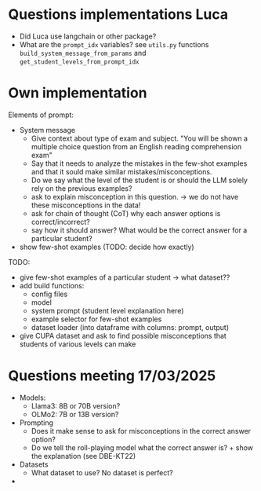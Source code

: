 

# Questions implementations Luca

- Did Luca use langchain or other package?
- What are the `prompt_idx` variables? see `utils.py` functions `build_system_message_from_params` and `get_student_levels_from_prompt_idx`



# Own implementation

Elements of prompt:
- System message
    - Give context about type of exam and subject. "You will be shown a multiple choice question from an English reading comprehension exam"
    - Say that it needs to analyze the mistakes in the few-shot examples and that it sould make similar mistakes/misconceptions.
    - Do we say what the level of the student is or should the LLM solely rely on the previous examples?
    - ask to explain misconception in this question. -> we do not have these misconceptions in the data!
    - ask for chain of thought (CoT) why each answer options is correct/incorrect?
    - say how it should answer? What would be the correct answer for a particular student?
- show few-shot examples (TODO: decide how exactly)



TODO: 
- give few-shot examples of a particular student -> what dataset??
- add build functions:
    - config files
    - model
    - system prompt (student level explanation here)
    - example selector for few-shot examples
    - dataset loader (into dataframe with columns: prompt, output)
- give CUPA dataset and ask to find possible misconceptions that students of various levels can make


# Questions meeting 17/03/2025

- Models:
    - Llama3: 8B or 70B version?
    - OLMo2: 7B or 13B version?
- Prompting
    - Does it make sense to ask for misconceptions in the correct answer option?
    - Do we tell the roll-playing model what the correct answer is? + show the explanation (see DBE-KT22)
- Datasets
    - What dataset to use? No dataset is perfect?
-
